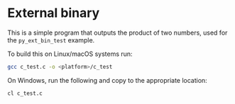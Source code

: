 # External binary

This is a simple program
that outputs the product of two numbers,
used for the `py_ext_bin_test` example.

To build this on Linux/macOS systems run:
```bash
gcc c_test.c -o <platform>/c_test
```

On Windows,
run the following
and copy to the appropriate location:
```
cl c_test.c
```
